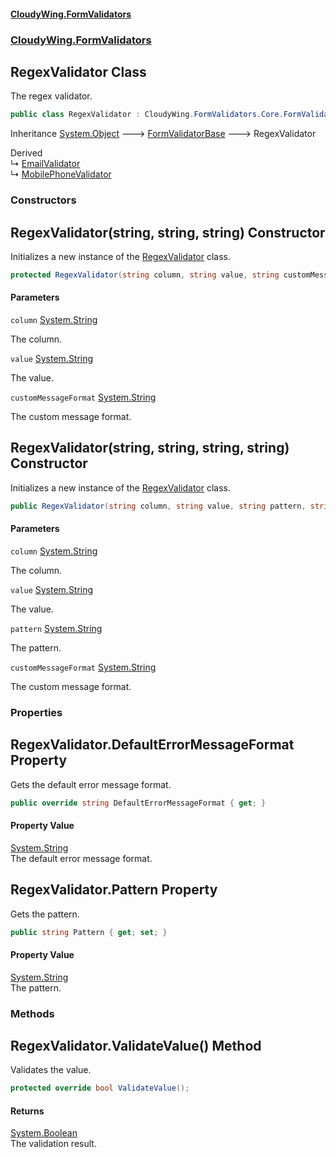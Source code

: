 #### [CloudyWing.FormValidators](index.md 'index')
### [CloudyWing.FormValidators](CloudyWing.FormValidators.md 'CloudyWing.FormValidators')

## RegexValidator Class

The regex validator.

```csharp
public class RegexValidator : CloudyWing.FormValidators.Core.FormValidatorBase
```

Inheritance [System.Object](https://docs.microsoft.com/en-us/dotnet/api/System.Object 'System.Object') &#129106; [FormValidatorBase](CloudyWing.FormValidators.Core.FormValidatorBase.md 'CloudyWing.FormValidators.Core.FormValidatorBase') &#129106; RegexValidator

Derived  
&#8627; [EmailValidator](CloudyWing.FormValidators.EmailValidator.md 'CloudyWing.FormValidators.EmailValidator')  
&#8627; [MobilePhoneValidator](CloudyWing.FormValidators.MobilePhoneValidator.md 'CloudyWing.FormValidators.MobilePhoneValidator')
### Constructors

<a name='CloudyWing.FormValidators.RegexValidator.RegexValidator(string,string,string)'></a>

## RegexValidator(string, string, string) Constructor

Initializes a new instance of the [RegexValidator](CloudyWing.FormValidators.RegexValidator.md 'CloudyWing.FormValidators.RegexValidator') class.

```csharp
protected RegexValidator(string column, string value, string customMessageFormat=null);
```
#### Parameters

<a name='CloudyWing.FormValidators.RegexValidator.RegexValidator(string,string,string).column'></a>

`column` [System.String](https://docs.microsoft.com/en-us/dotnet/api/System.String 'System.String')

The column.

<a name='CloudyWing.FormValidators.RegexValidator.RegexValidator(string,string,string).value'></a>

`value` [System.String](https://docs.microsoft.com/en-us/dotnet/api/System.String 'System.String')

The value.

<a name='CloudyWing.FormValidators.RegexValidator.RegexValidator(string,string,string).customMessageFormat'></a>

`customMessageFormat` [System.String](https://docs.microsoft.com/en-us/dotnet/api/System.String 'System.String')

The custom message format.

<a name='CloudyWing.FormValidators.RegexValidator.RegexValidator(string,string,string,string)'></a>

## RegexValidator(string, string, string, string) Constructor

Initializes a new instance of the [RegexValidator](CloudyWing.FormValidators.RegexValidator.md 'CloudyWing.FormValidators.RegexValidator') class.

```csharp
public RegexValidator(string column, string value, string pattern, string customMessageFormat=null);
```
#### Parameters

<a name='CloudyWing.FormValidators.RegexValidator.RegexValidator(string,string,string,string).column'></a>

`column` [System.String](https://docs.microsoft.com/en-us/dotnet/api/System.String 'System.String')

The column.

<a name='CloudyWing.FormValidators.RegexValidator.RegexValidator(string,string,string,string).value'></a>

`value` [System.String](https://docs.microsoft.com/en-us/dotnet/api/System.String 'System.String')

The value.

<a name='CloudyWing.FormValidators.RegexValidator.RegexValidator(string,string,string,string).pattern'></a>

`pattern` [System.String](https://docs.microsoft.com/en-us/dotnet/api/System.String 'System.String')

The pattern.

<a name='CloudyWing.FormValidators.RegexValidator.RegexValidator(string,string,string,string).customMessageFormat'></a>

`customMessageFormat` [System.String](https://docs.microsoft.com/en-us/dotnet/api/System.String 'System.String')

The custom message format.
### Properties

<a name='CloudyWing.FormValidators.RegexValidator.DefaultErrorMessageFormat'></a>

## RegexValidator.DefaultErrorMessageFormat Property

Gets the default error message format.

```csharp
public override string DefaultErrorMessageFormat { get; }
```

#### Property Value
[System.String](https://docs.microsoft.com/en-us/dotnet/api/System.String 'System.String')  
The default error message format.

<a name='CloudyWing.FormValidators.RegexValidator.Pattern'></a>

## RegexValidator.Pattern Property

Gets the pattern.

```csharp
public string Pattern { get; set; }
```

#### Property Value
[System.String](https://docs.microsoft.com/en-us/dotnet/api/System.String 'System.String')  
The pattern.
### Methods

<a name='CloudyWing.FormValidators.RegexValidator.ValidateValue()'></a>

## RegexValidator.ValidateValue() Method

Validates the value.

```csharp
protected override bool ValidateValue();
```

#### Returns
[System.Boolean](https://docs.microsoft.com/en-us/dotnet/api/System.Boolean 'System.Boolean')  
The validation result.